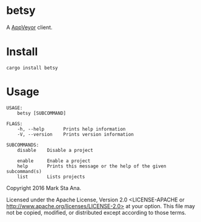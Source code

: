# betsy

A [AppVeyor](https://ci.appveyor.com) client.

# Install

`cargo install betsy`

# Usage

```
USAGE:
    betsy [SUBCOMMAND]

FLAGS:
    -h, --help       Prints help information
    -V, --version    Prints version information

SUBCOMMANDS:
    disable    Disable a project

    enable     Enable a project
    help       Prints this message or the help of the given subcommand(s)
    list       Lists projects
```

Copyright 2016 Mark Sta Ana.

Licensed under the Apache License, Version 2.0 <LICENSE-APACHE or
http://www.apache.org/licenses/LICENSE-2.0> at your option. This file may not
be copied, modified, or distributed except according to those terms.
